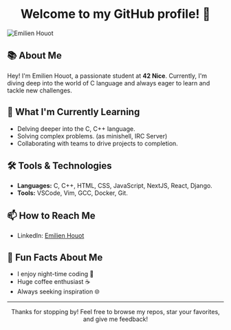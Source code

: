 <H1 align="center">Welcome to my GitHub profile! 👋</H1>

![Emilien Houot](https://github.com/EmlHT/EmlHT/assets/115173542/0ab5eff3-8fb0-43fa-81c7-894de6b96be9)

## 📚 About Me

Hey! I'm Emilien Houot, a passionate student at **42 Nice**. Currently, I'm diving deep into the world of C language and always eager to learn and tackle new challenges.

## 🌱 What I'm Currently Learning

- Delving deeper into the C, C++ language.
- Solving complex problems. (as minishell, IRC Server)
- Collaborating with teams to drive projects to completion.

## 🛠 Tools & Technologies

- **Languages:** C, C++, HTML, CSS, JavaScript, NextJS, React, Django.
- **Tools:** VSCode, Vim, GCC, Docker, Git.

## 📫 How to Reach Me

- LinkedIn: [Emilien Houot](https://www.linkedin.com/in/emilien-houot/)
<!-- Email: your.email@example.com-->

## 🚀 Fun Facts About Me

- I enjoy night-time coding 🌙
- Huge coffee enthusiast ☕️
- Always seeking inspiration 🌐

---

<p align="center">
    Thanks for stopping by! Feel free to browse my repos, star your favorites, and give me feedback!
</p>

<!-- <p align="center">
    <img src="https://visitor-badge.glitch.me/badge?page_id=EmlHT.EmlHT" alt="Visitors Badge">
</p>
-->


<!--
**EmlHT/EmlHT** is a ✨ _special_ ✨ repository because its `README.md` (this file) appears on your GitHub profile.

Here are some ideas to get you started:

- 🔭 I’m currently working on ...
- 🌱 I’m currently learning ...
- 👯 I’m looking to collaborate on ...
- 🤔 I’m looking for help with ...
- 💬 Ask me about ...
- 📫 How to reach me: ...
- 😄 Pronouns: ...
- ⚡ Fun fact: ...
-->
